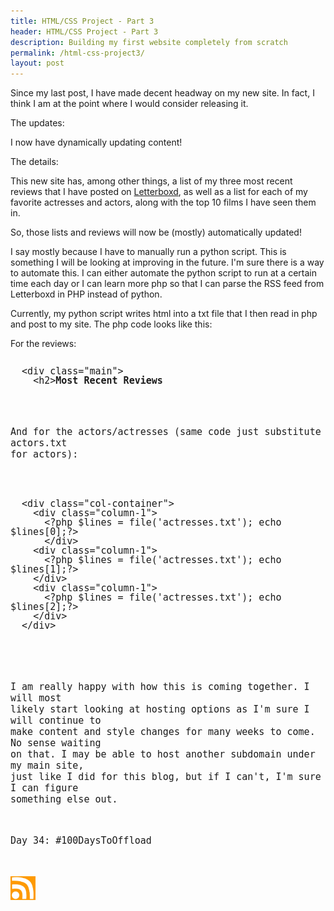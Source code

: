 ```yaml
---
title: HTML/CSS Project - Part 3
header: HTML/CSS Project - Part 3
description: Building my first website completely from scratch
permalink: /html-css-project3/
layout: post
---
```


Since my last post, I have made decent headway on my new site. In fact, I think I am at the point where I would consider releasing it.

The updates:

I now have dynamically updating content!

The details:

This new site has, among other things, a list of my three most recent reviews that I have posted on <a href="https://letterboxd.com/RMoore35/">Letterboxd</a>, as well as a list for each of my favorite actresses and actors, along with the top 10 films I have seen them in.

So, those lists and reviews will now be (mostly) automatically updated!

I say mostly because I have to manually run a python script. This is something I will be looking at improving in the future. I'm sure there is a way to automate this. I can either automate the python script to run at a certain time each day or I can learn more php so that I can parse the RSS feed from Letterboxd in PHP instead of python.

Currently, my python script writes html into a txt file that I then read in php and post to my site. The php code looks like this:

For the reviews:

<pre style="line-height:1;">
<code style="font-size:15px;">
  &lt;div class="main"&gt;
    &lt;h2><b>Most Recent Reviews</b></h2&gt;
    &lt;?php $lines = file('top3.txt');
    foreach($lines as $line){echo $line;}?><br&gt;
  &lt;/div&gt;
</code>
</pre>

And for the actors/actresses (same code just substitute actors.txt for actors):

<pre style="line-height:1;">
<code style="font-size:15px;">
  &lt;div class="col-container"&gt;
    &lt;div class="column-1"&gt;
      &lt;?php $lines = file('actresses.txt'); echo $lines[0];?&gt;
      &lt;/div&gt;
    &lt;div class="column-1"&gt;
      &lt;?php $lines = file('actresses.txt'); echo $lines[1];?&gt;
    &lt;/div&gt;
    &lt;div class="column-1"&gt;
      &lt;?php $lines = file('actresses.txt'); echo $lines[2];?&gt;
    &lt;/div&gt;
  &lt;/div&gt;
</code>
</pre>

I am really happy with how this is coming together. I will most likely start looking at hosting options as I'm sure I will continue to make content and style changes for many weeks to come. No sense waiting on that. I may be able to host another subdomain under my main site, just like I did for this blog, but if I can't, I'm sure I can figure something else out.

Day 34: #100DaysToOffload

<a href="https://rmooreblog.netlify.app/feed.xml"><img src="/assets/images/rss_feed.jpg" style="opacity:1;" width="40"/></a>
